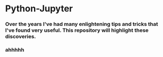 # Python-Jupyter

### Over the years I've had many enlightening tips and tricks that I've found very useful. This repository will highlight these discoveries.

### ahhhhh
